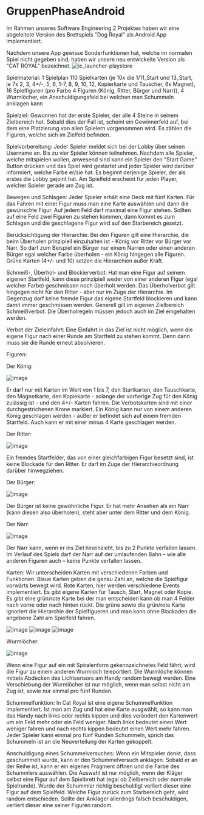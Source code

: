 # GruppenPhaseAndroid
Im Rahmen unseres Software Engineering 2 Projektes haben wir eine abgeleitete Version des Brettspiels "Dog Royal" als Android App implementiert.

Nachdem unsere App gewisse Sonderfunktionen hat, welche im normalen Spiel nicht gegeben sind, haben wir unsere neu entwickelte Version als "CAT ROYAL" bezeichnet.
![ic_launcher-playstore](https://user-images.githubusercontent.com/101360700/174664561-e1d662cf-c6c3-4905-8162-9770e6d5b67f.png)


Spielmaterial:
1 Spielplan
110 Spielkarten (je 10x die 1/11_Start und 13_Start, je 7x 2, 3, 4+/-,
5, 6, 1-7, 8, 9, 10, 12, Kopierkarte und Tauscher, 6x Magnet), 
16 Spielfiguren (pro Farbe 4 Figuren (König, Ritter, Bürger und Narr)), 
4 Wurmlöcher, 
ein Anschuldigungsfeld bei welchen man Schummeln anklagen kann

Spielziel:
Gewonnen hat der erste Spieler, der alle 4 Steine in seinem Zielbereich hat.
Sobald dies der Fall ist, scheint ein Gewinnerfeld auf, bei dem eine Platzierung von allen Spielern vorgenommen wird. Es zählen die Figuren, welche sich im Zielfeld befinden.

Spielvorbereitung:
Jeder Spieler meldet sich bei der Lobby über seinen Username an. Bis zu vier Spieler können teilnehmen. Nachdem alle Spieler, welche mitspielen wollen, anwesend sind kann ein Spieler den "Start Game" Button drücken und das Spiel wird gestartet und jeder Spieler wird darüber informiert, welche Farbe er/sie hat. Es beginnt derjenige Spieler, der als erstes die Lobby gejoint hat. Am Spielfeld erscheint für jeden Player, welcher Spieler gerade am Zug ist.

Bewegen und Schlagen: 
Jeder Spieler erhält eine Deck mit fünf Karten. Für das Fahren mit einer Figur muss man eine Karte auswählen und dann die gewünschte Figur. Auf jedem Feld darf maximal eine Figur stehen. Sollten auf eine Feld zwei Figuren zu stehen kommen, dann kommt es zum Schlagen und die geschlagene Figur wird auf den Starbereich gesetzt.

Berücksichtigung der Hierarchie:
Bei den Figuren gilt eine Hierarchie, die beim Überholen prinzipiell einzuhalten ist - König vor Ritter vor Bürger vor Narr. So darf zum Beispiel ein Bürger nur einem Narren oder einen anderen Bürger egal welcher Farbe überholen - ein König hingegen alle Figuren. Grüne Karten (4+/- und 10) setzen die Hierarchien außer Kraft.

Schmeiß-, Überhol- und Blockierverbot:
Hat man eine Figur auf seinem eigenen Startfeld, kann diese prinzipiell weder von einer anderen Figur (egal welcher Farbe) geschmissen noch überholt werden. Das Überholverbot gilt hingegen nicht für den Ritter - aber nur im Zuge der Hierarchie. Im Gegenzug darf keine fremde Figur das eigene Startfeld blockieren und kann damit immer geschmissen werden. Generell gilt im eigenen Zielbereich Schmeißverbot. Die Überholregeln müssen jedoch auch im Ziel eingehalten werden.

Verbot der Zieleinfahrt:
Eine Einfahrt in das Ziel ist nicht möglich, wenn die eigene Figur nach einer Runde am Startfeld zu stehen kommt. Denn dann muss sie die Runde erneut absolvieren.

Figuren:

Der König:

![image](https://user-images.githubusercontent.com/101360700/174873386-49947c70-209d-4a24-9435-048647a1f6be.png)

Er darf nur mit Karten im Wert von 1 bis 7, den Startkarten, 
den Tauschkarte, den Magnetkarte, den Kopiekarte - 
solange der vorherige Zug für den König zulässig ist - und 
den 4+/- Karten fahren. 
Die Verbotskarten sind mit einer durchgestrichenen Krone markiert. 
Ein König kann nur von einem anderen König geschlagen werden - 
außer er befindet sich auf einem fremden Startfeld. 
Auch kann er mit einer minus 4 Karte geschlagen werden.

Der Ritter:

![image](https://user-images.githubusercontent.com/101360700/174872940-791cf825-a9b5-4ce1-acee-8777b77fe303.png)

Ein fremdes Startfelder, das
von einer gleichfarbigen Figur
besetzt sind, ist keine Blockade für den Ritter. 
Er darf im Zuge der Hierarchieordnung
darüber hinwegziehen. 

Der Bürger:

![image](https://user-images.githubusercontent.com/101360700/174873987-3d56b477-1a3a-4e8a-ab13-ba52e046a6ca.png)

Der Bürger ist keine gewöhnliche
Figur. Er hat mehr Ansehen als ein
Narr (kann diesen also überholen),
steht aber unter dem Ritter und dem
König.

Der Narr:

![image](https://user-images.githubusercontent.com/101360700/174873769-a2f8e0f9-6264-480e-987c-51711d2f08a3.png)

Der Narr kann, wenn er ins Ziel
hineinzieht, bis zu 2 Punkte verfallen
lassen. Im Verlauf des Spiels darf
der Narr auf der umlaufenden Bahn
– wie alle anderen Figuren auch –
keine Punkte verfallen lassen.


Karten:
Wir unterscheiden Karten mit verschiedenen Farben und Funktionen. Blaue Karten geben die genau Zahl an, welche die Spielfigur vorwärts bewegt wird. 
Rote Karten, hier werden verschiedene Events implementiert. Es gibt eigene Karten für Tausch, Start, Magnet oder Kopie. 
Es gibt eine grün/rote Karte bei der man entscheiden kann ob man 4 Felder nach vorne oder nach hinten rückt.
Die grüne sowie die grün/rote Karte ignoriert die Hierarchie der Spielfigueren und man kann ohne Blockaden die angebene Zahl am Spielfeld fahren.

![image](https://user-images.githubusercontent.com/101360700/174874297-266950f8-a4a0-47d6-baed-51fadc72c202.png) ![image](https://user-images.githubusercontent.com/101360700/174874477-ffa2bc4c-1b9a-476c-9931-72de452ee1cc.png) ![image](https://user-images.githubusercontent.com/101360700/174874593-bdd83ef0-df5f-4fb7-9996-51494d96c15f.png)





Wurmlöcher:

![image](https://user-images.githubusercontent.com/101360700/174874117-2854cd4d-4e87-416d-8276-044e237bcbe2.png)

Wenn eine Figur auf ein mit Spiralenform gekennzeichnetes Feld fährt, wird die Figur zu einem anderen Wurmloch teleportiert. Die Wurmlöche können mittels Abdecken des Lichtsensors am Handy random bewegt werden. Eine Verschiebung der Wurmlöcher ist nur möglich, wenn man selbst nicht am Zug ist, sowie nur einmal pro fünf Runden.

Schummelfunktion:
In Cat Royal ist eine eigene Schummelfunktion implementiert. Ist man am Zug und hat eine Karte ausgwählt, so kann man das Handy nach links oder rechts kippen und dies verändert den Kartenwert um ein Feld mehr oder ein Feld weniger. Nach links bedeutet einen Wert weniger fahren und nach rechts kippen bedeutet einen Wert mehr fahren. Jeder Spieler kann einmal pro fünf Runden Schummeln, sprich das Schummeln ist an die Neuverteilung der Karten gekoppelt.

Anschuldigung eines Schummelversuches:
Wenn ein Mitspieler denkt, dass geschummelt wurde, kann er den Schummelversuch anklagen. Sobald er an der Reihe ist, kann er ein eigenes Fragment öffnen und die Farbe des Schummlers auswählen. Die Auswahl ist nur möglich, wenn der Kläger selbst eine Figur auf dem Spielbrett hat (egal ob Zielbereich oder normale Spielrunde). Wurde der Schummler richtig beschuldigt verliert dieser eine Figur auf dem Spielfeld. Welche Figur zurück zum Starbereich geht, wird random entschieden. Sollte der Ankläger allerdings falsch beschuldigen, verliert dieser eine seiner Figuren random.


